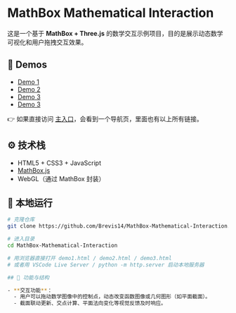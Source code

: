 # MathBox Mathematical Interaction

这是一个基于 **MathBox + Three.js** 的数学交互示例项目，目的是展示动态数学可视化和用户拖拽交互效果。

## 📂 Demos

- [Demo 1](https://brevis14.github.io/MathBox-Mathematical-Interaction/TF&ITF.html)
- [Demo 2](https://brevis14.github.io/MathBox-Mathematical-Interaction/SinF-ControlSlider.html)
- [Demo 3](https://brevis14.github.io/MathBox-Mathematical-Interaction/3dEuler'sProjection.html)
- [Demo 3](https://brevis14.github.io/MathBox-Mathematical-Interaction/UnitCircle2TF.html)

👉 如果直接访问 [主入口](https://brevis14.github.io/MathBox-Mathematical-Interaction/)，会看到一个导航页，里面也有以上所有链接。

## ⚙️ 技术栈

- HTML5 + CSS3 + JavaScript
- [MathBox.js](http://mathbox.io)  
- WebGL（通过 MathBox 封装）

## 🚀 本地运行

```bash
# 克隆仓库
git clone https://github.com/Brevis14/MathBox-Mathematical-Interaction.git

# 进入目录
cd MathBox-Mathematical-Interaction

# 用浏览器直接打开 demo1.html / demo2.html / demo3.html
# 或者用 VSCode Live Server / python -m http.server 启动本地服务器

## 📂 功能与结构

- **交互功能**：  
  - 用户可以拖动数学图像中的控制点，动态改变函数图像或几何图形（如平面截面）。  
  - 截面联动更新、交点计算、平面法向变化等视觉反馈及时响应。  
